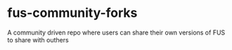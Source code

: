 # fus-community-forks
A community driven repo where users can share their own versions of FUS to share with outhers
